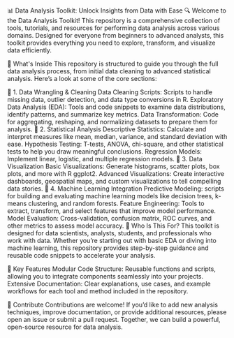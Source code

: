 📊 Data Analysis Toolkit: Unlock Insights from Data with Ease 🔍
Welcome to the Data Analysis Toolkit! This repository is a comprehensive collection of tools, tutorials, and resources for performing data analysis across various domains. 
Designed for everyone from beginners to advanced analysts, this toolkit provides everything you need to explore, transform, and visualize data efficiently.

🧰 What's Inside
This repository is structured to guide you through the full data analysis process, from initial data cleaning to advanced statistical analysis. Here’s a look at some of the core sections:

🔹 1. Data Wrangling & Cleaning
Data Cleaning Scripts: Scripts to handle missing data, outlier detection, and data type conversions in R.
Exploratory Data Analysis (EDA): Tools and code snippets to examine data distributions, identify patterns, and summarize key metrics.
Data Transformation: Code for aggregating, reshaping, and normalizing datasets to prepare them for analysis.
🔹 2. Statistical Analysis
Descriptive Statistics: Calculate and interpret measures like mean, median, variance, and standard deviation with ease.
Hypothesis Testing: T-tests, ANOVA, chi-square, and other statistical tests to help you draw meaningful conclusions.
Regression Models: Implement linear, logistic, and multiple regression models.
🔹 3. Data Visualization
Basic Visualizations: Generate histograms, scatter plots, box plots, and more with R ggplot2.
Advanced Visualizations: Create interactive dashboards, geospatial maps, and custom visualizations to tell compelling data stories.
🔹 4. Machine Learning Integration
Predictive Modeling: scripts for building and evaluating machine learning models like decision trees, k-means clustering, and random forests.
Feature Engineering: Tools to extract, transform, and select features that improve model performance.
Model Evaluation: Cross-validation, confusion matrix, ROC curves, and other metrics to assess model accuracy.
👥 Who Is This For?
This toolkit is designed for data scientists, analysts, students, and professionals who work with data. 
Whether you’re starting out with basic EDA or diving into machine learning, this repository provides step-by-step guidance and reusable code snippets to accelerate your analysis.

🚀 Key Features
Modular Code Structure: Reusable functions and scripts, allowing you to integrate components seamlessly into your projects.
Extensive Documentation: Clear explanations, use cases, and example workflows for each tool and method included in the repository.

🤝 Contribute
Contributions are welcome! If you’d like to add new analysis techniques, improve documentation, or provide additional resources, please open an issue or submit a pull request. 
Together, we can build a powerful, open-source resource for data analysis.
